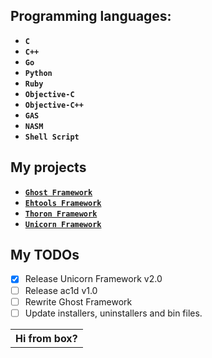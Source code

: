 ## Programming languages:

* **`C`**
* **`C++`**
* **`Go`**
* **`Python`**
* **`Ruby`**
* **`Objective-C`**
* **`Objective-C++`**
* **`GAS`**
* **`NASM`**
* **`Shell Script`**

## My projects

* [**`Ghost Framework`**](https://github.com/EntySec/ghost)
* [**`Ehtools Framework`**](https://github.com/entynetproject/ehtools)
* [**`Thoron Framework`**](https://github.com/EntySec/thoron)
* [**`Unicorn Framework`**](https://github.com/EntySec/unicorn)

## My TODOs

- [x] Release Unicorn Framework v2.0
- [ ] Release ac1d v1.0
- [ ] Rewrite Ghost Framework
- [ ] Update installers, uninstallers and bin files.

<table><tr><th>
Hi from box?
</th></tr></table>
